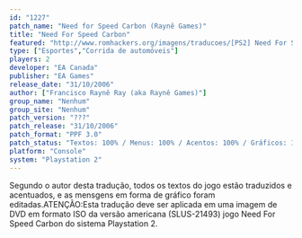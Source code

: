 ```yaml
---
id: "1227"
patch_name: "Need for Speed Carbon (Raynê Games)"
title: "Need For Speed Carbon"
featured: "http://www.romhackers.org/imagens/traducoes/[PS2] Need For Speed Carbon - Raynê Games - 1.jpg"
type: ["Esportes","Corrida de automóveis"]
players: 2
developer: "EA Canada"
publisher: "EA Games"
release_date: "31/10/2006"
author: ["Francisco Raynê Ray (aka Raynê Games)"]
group_name: "Nenhum"
group_site: "Nenhum"
patch_version: "???"
patch_release: "31/10/2006"
patch_format: "PPF 3.0"
patch_status: "Textos: 100% / Menus: 100% / Acentos: 100% / Gráficos: 100%"
platform: "Console"
system: "Playstation 2"
---
```


Segundo o autor desta tradução, todos os textos do jogo estão traduzidos e acentuados, e as mensgens em forma de gráfico foram editadas.ATENÇÃO:Esta tradução deve ser aplicada em uma imagem de DVD em formato ISO da versão americana (SLUS-21493) jogo Need For Speed Carbon do sistema Playstation 2.